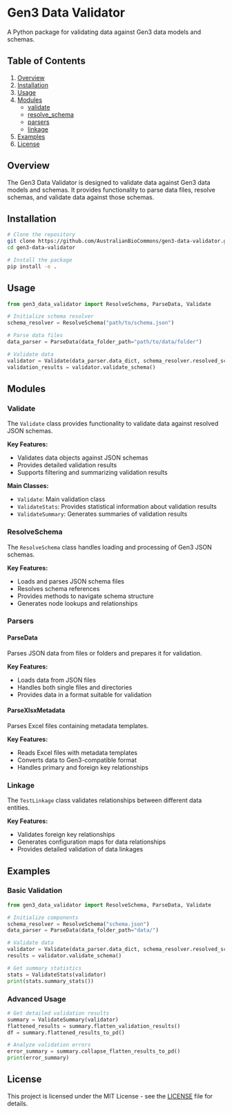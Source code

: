 # Gen3 Data Validator

A Python package for validating data against Gen3 data models and schemas.

## Table of Contents

1. [Overview](#overview)
2. [Installation](#installation)
3. [Usage](#usage)
4. [Modules](#modules)
   - [validate](#validate)
   - [resolve_schema](#resolveschema)
   - [parsers](#parsers)
   - [linkage](#linkage)
5. [Examples](#examples)
6. [License](#license)

## Overview

The Gen3 Data Validator is designed to validate data against Gen3 data models and schemas. It provides functionality to parse data files, resolve schemas, and validate data against those schemas.

## Installation

```bash
# Clone the repository
git clone https://github.com/AustralianBioCommons/gen3-data-validator.git
cd gen3-data-validator

# Install the package
pip install -e .
```

## Usage

```python
from gen3_data_validator import ResolveSchema, ParseData, Validate

# Initialize schema resolver
schema_resolver = ResolveSchema("path/to/schema.json")

# Parse data files
data_parser = ParseData(data_folder_path="path/to/data/folder")

# Validate data
validator = Validate(data_parser.data_dict, schema_resolver.resolved_schema)
validation_results = validator.validate_schema()
```

## Modules

### Validate

The `Validate` class provides functionality to validate data against resolved JSON schemas.

**Key Features:**
- Validates data objects against JSON schemas
- Provides detailed validation results
- Supports filtering and summarizing validation results

**Main Classes:**
- `Validate`: Main validation class
- `ValidateStats`: Provides statistical information about validation results
- `ValidateSummary`: Generates summaries of validation results

### ResolveSchema

The `ResolveSchema` class handles loading and processing of Gen3 JSON schemas.

**Key Features:**
- Loads and parses JSON schema files
- Resolves schema references
- Provides methods to navigate schema structure
- Generates node lookups and relationships

### Parsers

#### ParseData

Parses JSON data from files or folders and prepares it for validation.

**Key Features:**
- Loads data from JSON files
- Handles both single files and directories
- Provides data in a format suitable for validation

#### ParseXlsxMetadata

Parses Excel files containing metadata templates.

**Key Features:**
- Reads Excel files with metadata templates
- Converts data to Gen3-compatible format
- Handles primary and foreign key relationships

### Linkage

The `TestLinkage` class validates relationships between different data entities.

**Key Features:**
- Validates foreign key relationships
- Generates configuration maps for data relationships
- Provides detailed validation of data linkages

## Examples

### Basic Validation

```python
from gen3_data_validator import ResolveSchema, ParseData, Validate

# Initialize components
schema_resolver = ResolveSchema("schema.json")
data_parser = ParseData(data_folder_path="data/")

# Validate data
validator = Validate(data_parser.data_dict, schema_resolver.resolved_schema)
results = validator.validate_schema()

# Get summary statistics
stats = ValidateStats(validator)
print(stats.summary_stats())
```

### Advanced Usage

```python
# Get detailed validation results
summary = ValidateSummary(validator)
flattened_results = summary.flatten_validation_results()
df = summary.flattened_results_to_pd()

# Analyze validation errors
error_summary = summary.collapse_flatten_results_to_pd()
print(error_summary)
```

## License

This project is licensed under the MIT License - see the [LICENSE](LICENSE) file for details.
